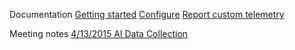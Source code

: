 Documentation
[Getting started](https://github.com/Microsoft/AppInsights-aspnetv5/wiki/Getting-Started)
[Configure](https://github.com/Microsoft/AppInsights-aspnetv5/wiki/Configure)
[Report custom telemetry](https://github.com/Microsoft/AppInsights-aspnetv5/wiki/Report-Custom-Telemetry)



Meeting notes
[4/13/2015 AI Data Collection](https://github.com/Microsoft/AppInsights-aspnetv5/wiki/4-13-2015-AI-data-collection-approach)
